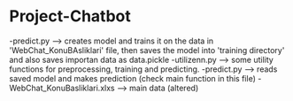 # Project-Chatbot
-predict.py --> creates model and trains it on the data in 'WebChat_KonuBAsliklari' file, then saves the model into 'training directory' and also saves importan data as data.pickle
-utilizenn.py --> some utility functions for preprocessing, training and predicting.
-predict.py --> reads saved model and makes prediction (check main function in this file)
-WebChat_KonuBasliklari.xlxs --> main data (altered)